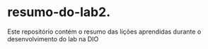 # resumo-do-lab2.
Este repositório contém o resumo das lições aprendidas durante o desenvolvimento do lab na DIO
